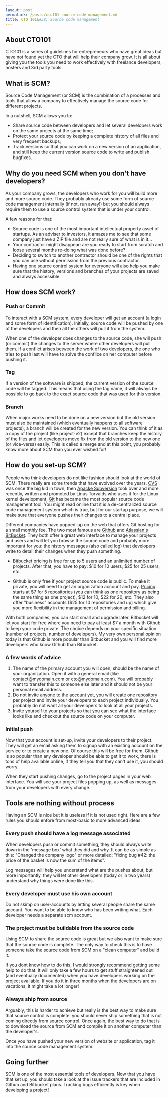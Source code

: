 ```yaml
---
layout: post
permalink: /posts/cto101-source-code-management.md
title: CTO 101&#58; Source code management
---
```


About CTO101
------------

CTO101 is a series of guidelines for entrepreneurs who have great ideas but have not found yet the CTO that will help their company grow. It is all about giving you the tools you need to work effectively with freelance developers, hosters and 3rd party tools.

What is SCM?
------------

Source Code Management (or SCM) is the combination of a processes and tools that allow a company to effectively manage the source code for different projects.

In a nutshell, SCM allows you to:

*  Share source code between developers and let several developers work on the same projects at the same time;
*  Protect your source code by keeping a complete history of all files and very frequent backups;
*  Track versions so that you can work on a new version of an application, and still keep the current version source code to write and publish bugfixes.

<!-- more -->

Why do you need SCM when you don't have developers?
---------------------------------------------------

As your company grows, the developers who work for you will build more and more source code. They probably already use some form of source code management internally (if not, run away!) but you should always require them to use a source control system that is under your control.

A few reasons for that:

* Source code is one of the most important intellectual property asset of startups. As an adviser to investors, it amazes me to see that some company just have a ZIP file and are not really sure of what is in it...
* Your contractor might disappear: are you ready to start from scratch and loose several months re-doing what was done before?
* Deciding to switch to another contractor should be one of the rights that you can use without permission from the previous contractor.
* Having one source control system for everyone will also help you make sure that the history, versions and branches of your projects are saved and always accessible.

How does SCM work?
------------------

### Push or Commit

To interact with a SCM system, every developer will get an account (a login and some form of identification). Initially, source code will be pushed by one of the developers and then all the others will pull it from the system.

When one of the developer does changes to the source code, she will push (or commit) the changes to the server where other developers will pull them. If a conflict arises between the work of two developers, the one who tries to push last will have to solve the conflice on her computer before pushing it.

### Tag

If a version of the software is shipped, the current version of the source code will be tagged. This means that using the tag name, it will always be possible to go back to the exact source code that was used for this version.

### Branch

When major works need to be done on a new version but the old version must also be maintained (which eventually happens to all software projects), a branch will be created for the new version. You can think of it as a copy of the project (like project-v2) except that branches keep the history of the files and let developers move fix from the old version to the new one (or vice-versa) easily. This is called a merge and at this point, you probably know more about SCM than you ever wished for!

How do you set-up SCM?
----------------------

People who think developers do not like fashion should look at the world of SCM. There really are some trends that have evolved over the years. [CVS] was once the big kid in town, then [Apacke Subversion][subversion] took over and more recently, written and promoted by Linus Torvalds who uses it for the Linux kernel development, [Git] has became the most popular source code management tool. You might read online that it is a de-centralized source code management system which is true, but for our startup purpose, we will make sure that everyone pushes their changes to a central place.

Different companies have popped-up on the web that offers Git hosting for a small monthly fee. The two most famous are [Github] and [Atlassian's BitBucket][bitbucket]. They both offer a great web interface to manage your projects and users and will let you browse the source code and probably more important for you: the history messages (also called log) that developers write to detail their changes when they push something.

* [Bitbucket pricing][bitbucket-pricing] is free for up to 5 users and an unlimited number of projects. After that, you have to pay: $10 for 10 users, $25 for 25 users, etc.

* Github is only free if your project source code is public. To make it private, you will need to get an organization account and pay. [Pricing][github-pricing] starts at $7 for 5 repositories (you can think as one repository as being the same thing as one project), $12 for 10, $22 for 20, etc. They also offer "business" accounts ($25 for 10 repositories and up) which give you more flexibility in the management of permission and billing.

With both companies, you can start small and upgrade later. Bitbucket will let you start for free where you need to pay at least $7 a month with Github to keep your code private. The choice depends on your specific situation (number of projects, number of developers). My very own personal opinion today is that Github is more popular than Bitbucket and you will find more developers who know Github than Bitbucket.

### A few words of advice

1. The name of the primary account you will open, should be the name of your organization. Open it with a general email (like contact@mydomain.com or cto@mydomain.com). You will probably want to transfer this to someone else later and it should not be your personal email address.
1. Do not invite anyone to the account yet, you will create one repository per project and invite your developers to each project individually. You probably do not want all your developers to look at all your projects.
1. Invite yourself to your projects so that you can see what the interface looks like and checkout the source code on your computer.

### Initial push

Now that your account is set-up, invite your developers to their project. They will get an email asking them to signup with an existing account on the service or to create a new one. Of course this will be free for them. Github is so popular than any developer should be able to get it to work, there is tons of help available online, if they tell you that they can't use it, you should worry.

When they start pushing changes, go to the project pages in your web interface. You will see your project files popping up, as well as messages from your developers with every change.

Tools are nothing without process
---------------------------------

Having an SCM is nice but it is useless if it is not used right. Here are a few rules you should enfore from most-basic to more advanced ideas.

### Every push should have a log message associated

When developers push or commit something, they should always write down in the 'message box' what they did and why. It can be as simple as this: "Changed the company logo" or more detailed: "fixing bug #42: the price of the basket is now the sum of the items".

Log messages will help you understand what are the pushes about, but more importantly, they will let other developers (today or in two years) understand why things were done like this.

### Every developer must use his own account

Do not skimp on user-accounts by letting several people share the same account. You want to be able to know who has been writing what. Each developer needs a separate scm account.

### The project must be buildable from the source code

Using SCM to share the source code is great but we also want to make sure that the source code is complete. The only way to check this is to have someone take the source code from SCM on a "clean computer" and build it.

If you dont know how to do this, I would strongly recommend getting some help to do that. It will only take a few hours to get stuff straightened out (and eventually documented) when you have developers working on the project available. If you do it in three months when the developers are on vacations, it might take a lot longer!

### Always ship from source

Arguably, this is harder to achieve but really is the best way to make sure that source control is complete: you should never ship something that is not coming directly from source control. Once again, the best way to do that is to download the source from SCM and compile it on another computer than the developer's.

Once you have pushed your new version of website or application, tag it into the source code management system.

Going further
-------------

SCM is one of the most essential tools of developers. Now that you have that set up, you should take a look at the issue trackers that are included in Github and Bitbucket plans. Tracking bugs efficiently is key when developing a project!


[github]: http://www.github.com/
[bitbucket]: http://bitbucket.org/
[github-pricing]: https://github.com/plans
[bitbucket-pricing]: http://bitbucket.org/plans
[cvs]: http://en.wikipedia.org/wiki/Concurrent_Versions_System
[subversion]: http://en.wikipedia.org/wiki/Apache_Subversion
[git]: http://en.wikipedia.org/wiki/Git_(software)
